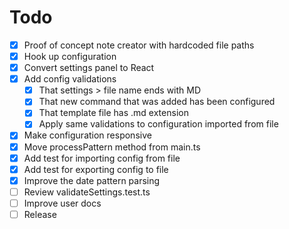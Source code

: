 # Todo

- [x] Proof of concept note creator with hardcoded file paths
- [x] Hook up configuration
- [x] Convert settings panel to React
- [x] Add config validations
  - [x] That settings > file name ends with MD
  - [x] That new command that was added has been configured
  - [x] That template file has .md extension
  - [x] Apply same validations to configuration imported from file
- [x] Make configuration responsive
- [x] Move processPattern method from main.ts
- [x] Add test for importing config from file
- [x] Add test for exporting config to file
- [x] Improve the date pattern parsing
- [ ] Review validateSettings.test.ts
- [ ] Improve user docs
- [ ] Release
